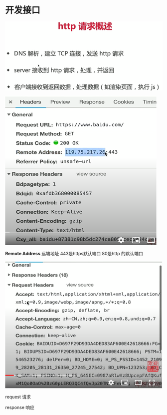 # 开发接口

![image-20211215162408277](media/image-20211215162408277.png) 

![image-20211215162500967](media/image-20211215162500967.png) 

**Remote Address** 远端地址 443是https默认端口 80是http 的默认端口





![image-20211215162734460](media/image-20211215162734460.png) 

request 请求

response 响应